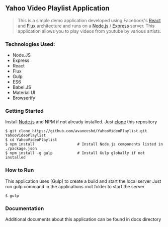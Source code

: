 ## Yahoo Video Playlist Application

> This is a simple demo application developed using Facebook's [React](https://facebook.github.io/react/) and [Flux](http://facebook.github.io/flux/) architecture
> and runs on a [Node.js](https://nodejs.org/) / [Express](http://expressjs.com/) server.
> This application allows you to play videos from youtube by various artists.

### Technologies Used:
* Node.JS
* Express
* React
* Flux
* Gulp
* ES6
* Babel.JS
* Material UI
* Browserify

### Getting Started

Install [Node.js](https://nodejs.org/) and NPM if not already installed.
Just [clone](https://github.com/avaneeshd/YahooVideoPlaylist.git) this repository

```shell
$ git clone https://github.com/avaneeshd/YahooVideoPlaylist.git YahooVideoPlaylist
$ cd YahooVideoPlaylist
$ npm install                   # Install Node.js components listed in ./package.json
$ npm install -g gulp           # Install Gulp globally if not installed
```

### How to Run
This application uses [Gulp] to create a build and start the local server
Just run gulp command in the applications root folder to start the server

```shell
$ gulp 
```

### Documentation
Additional documents about this application can be found in docs directory


